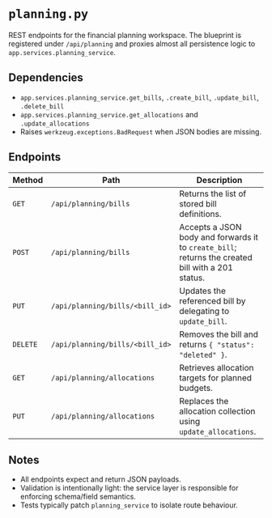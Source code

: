 # `planning.py`

REST endpoints for the financial planning workspace. The blueprint is registered
under `/api/planning` and proxies almost all persistence logic to
`app.services.planning_service`.

## Dependencies

- `app.services.planning_service.get_bills`, `.create_bill`, `.update_bill`,
  `.delete_bill`
- `app.services.planning_service.get_allocations` and `.update_allocations`
- Raises `werkzeug.exceptions.BadRequest` when JSON bodies are missing.

## Endpoints

| Method   | Path                            | Description                                                                                       |
| -------- | ------------------------------- | ------------------------------------------------------------------------------------------------- |
| `GET`    | `/api/planning/bills`           | Returns the list of stored bill definitions.                                                      |
| `POST`   | `/api/planning/bills`           | Accepts a JSON body and forwards it to `create_bill`; returns the created bill with a 201 status. |
| `PUT`    | `/api/planning/bills/<bill_id>` | Updates the referenced bill by delegating to `update_bill`.                                       |
| `DELETE` | `/api/planning/bills/<bill_id>` | Removes the bill and returns `{ "status": "deleted" }`.                                           |
| `GET`    | `/api/planning/allocations`     | Retrieves allocation targets for planned budgets.                                                 |
| `PUT`    | `/api/planning/allocations`     | Replaces the allocation collection using `update_allocations`.                                    |

## Notes

- All endpoints expect and return JSON payloads.
- Validation is intentionally light: the service layer is responsible for
  enforcing schema/field semantics.
- Tests typically patch `planning_service` to isolate route behaviour.
